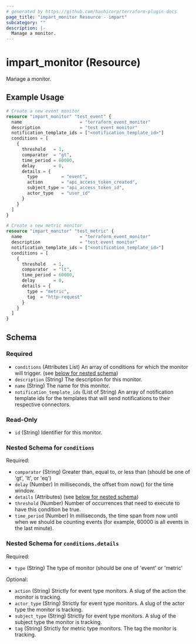 ```yaml
---
# generated by https://github.com/hashicorp/terraform-plugin-docs
page_title: "impart_monitor Resource - impart"
subcategory: ""
description: |-
  Manage a monitor.
---
```


# impart_monitor (Resource)

Manage a monitor.

## Example Usage

```terraform
# Create a new event monitor
resource "impart_monitor" "test_event" {
  name                      = "terraform_event_monitor"
  description               = "test event monitor"
  notification_template_ids = ["<notification_template_id>"]
  conditions = [
    {
      threshold   = 1,
      comparator  = "gt",
      time_period = 60000,
      delay       = 0,
      details = {
        type         = "event",
        action       = "api_access_token_created",
        subject_type = "api_access_token_id",
        actor_type   = "user_id"
      }
    }
  ]
}

# Create a new metric monitor
resource "impart_monitor" "test_metric" {
  name                      = "terraform_event_monitor"
  description               = "test event monitor"
  notification_template_ids = ["<notification_template_id>"]
  conditions = [
    {
      threshold   = 1,
      comparator  = "lt",
      time_period = 60000,
      delay       = 0,
      details = {
        type = "metric",
        tag  = "http-request"
      }
    }
  ]
}
```

<!-- schema generated by tfplugindocs -->
## Schema

### Required

- `conditions` (Attributes List) An array of conditions for which the monitor will trigger. (see [below for nested schema](#nestedatt--conditions))
- `description` (String) The description for this monitor.
- `name` (String) The name for this monitor.
- `notification_template_ids` (List of String) An array of notification template ids for the templates that will send notifications to their respective connectors.

### Read-Only

- `id` (String) Identifier for this monitor.

<a id="nestedatt--conditions"></a>
### Nested Schema for `conditions`

Required:

- `comparator` (String) Greater than, equal to, or less than (should be one of 'gt', 'lt', or 'eq')
- `delay` (Number) In milliseconds, the offset from now() for the time window.
- `details` (Attributes) (see [below for nested schema](#nestedatt--conditions--details))
- `threshold` (Number) Number of occurrences that need to execute to have this condition be true.
- `time_period` (Number) In milliseconds, the time span from now until when we should be counting events (for example, 60000 is all events in the last minute).

<a id="nestedatt--conditions--details"></a>
### Nested Schema for `conditions.details`

Required:

- `type` (String) The type of monitor (should be one of 'event' or 'metric'

Optional:

- `action` (String) Strictly for event type monitors. A slug of the action the monitor is tracking.
- `actor_type` (String) Strictly for event type monitors. A slug of the actor type the monitor is tracking.
- `subject_type` (String) Strictly for event type monitors. A slug of the subject type the monitor is tracking.
- `tag` (String) Strictly for metric type monitors. The tag the monitor is tracking.
